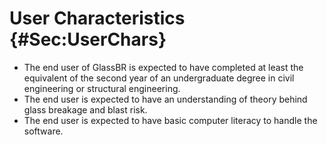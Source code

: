 # User Characteristics {#Sec:UserChars}

- The end user of GlassBR is expected to have completed at least the equivalent of the second year of an undergraduate degree in civil engineering or structural engineering.
- The end user is expected to have an understanding of theory behind glass breakage and blast risk.
- The end user is expected to have basic computer literacy to handle the software.
